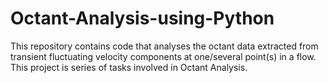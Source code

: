 # Octant-Analysis-using-Python

This repository contains code that analyses the octant data extracted from transient fluctuating velocity components at one/several point(s) in a flow.
This project is series of tasks involved in Octant Analysis.
